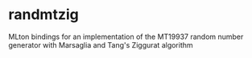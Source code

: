 randmtzig
=========

MLton bindings for an implementation of the MT19937 random number generator with Marsaglia and Tang's Ziggurat algorithm
